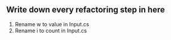 ﻿## Write down every refactoring step in here
1. Rename w to value in Input.cs
2. Rename i to count in Input.cs